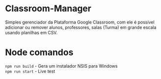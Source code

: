 # Classroom-Manager

Simples gerenciador da Plataforma Google Classroom, com ele é possível adicionar ou remover alunos, professores, salas (Turma) em grande escala usando planilhas em CSV.

# Node comandos

``npm run build`` - Gera um instalador NSIS para Windows <br>
``npm run start`` - Live test
